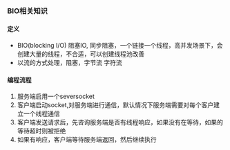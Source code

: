
### BIO相关知识

#### 定义
- BIO(blocking I/O) 阻塞IO, 同步阻塞，一个链接一个线程，高并发场景下，会创建大量的线程，不合适，可以创建线程池改善
- 以流的方式处理，阻塞，字节流 字符流 

#### 编程流程
1. 服务端启用一个seversocket
2. 客户端启动socket,对服务端进行通信，默认情况下服务端需要对每个客户建立一个线程通信
3. 客户端发送请求后，先咨询服务端是否有线程响应，如果没有在等待，如果的等待超时则被拒绝
4. 如果有响应，客户端等待服务端返回，然后继续执行
